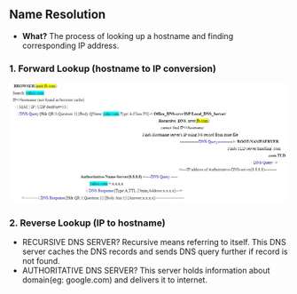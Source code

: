  ## Name Resolution
 - **What?** The process of looking up a hostname and finding corresponding IP address.

### 1. Forward Lookup (hostname to IP conversion)
<img src=forward-lookup.JPG width=1000 />

### 2. Reverse Lookup (IP to hostname)

- RECURSIVE DNS SERVER? Recursive means referring to itself. This DNS server caches the DNS records and sends DNS query further if record is not found.
- AUTHORITATIVE DNS SERVER? This server holds information about domain(eg: google.com) and delivers it to internet.
